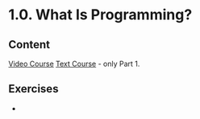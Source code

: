 # 1.0. What Is Programming?

## Content 
[Video Course](https://www.pluralsight.com/courses/b412f16f-a518-4075-8aae-43beb2f3888f)
[Text Course](https://medium.freecodecamp.org/a-gentler-introduction-to-programming-1f57383a1b2c) - only Part 1.

## Exercises
- 

